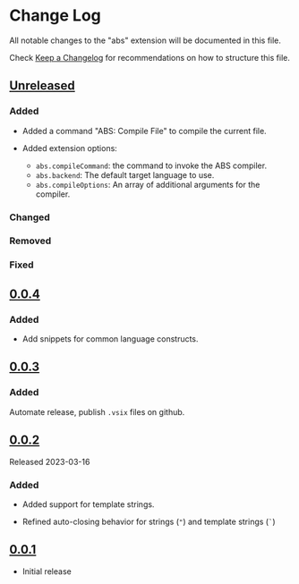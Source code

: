# Change Log

All notable changes to the "abs" extension will be documented in this file.

Check [Keep a Changelog](http://keepachangelog.com/) for recommendations on how to structure this file.

## [Unreleased]

### Added

- Added a command "ABS: Compile File" to compile the current file.

- Added extension options:
  - `abs.compileCommand`: the command to invoke the ABS compiler.
  - `abs.backend`: The default target language to use.
  - `abs.compileOptions`: An array of additional arguments for the compiler.

### Changed

### Removed

### Fixed

## [0.0.4]

### Added

- Add snippets for common language constructs.

## [0.0.3]

### Added

Automate release, publish `.vsix` files on github.

## [0.0.2]

Released 2023-03-16

### Added

- Added support for template strings.

- Refined auto-closing behavior for strings (`"`) and template strings (`` ` ``)

## [0.0.1]

- Initial release

[Unreleased]: https://github.com/abstools/abs-vs-code/compare/HEAD...v0.0.4
[0.0.4]: https://github.com/abstools/abs-vs-code/compare/v0.0.4...v0.0.3
[0.0.3]: https://github.com/abstools/abs-vs-code/compare/v0.0.3...v0.0.2
[0.0.2]: https://github.com/abstools/abs-vs-code/compare/v0.0.2...v0.0.1
[0.0.1]: https://github.com/abstools/abs-vs-code/commit/11b912290b0e26f521b4bc57608d690bff13ce17

